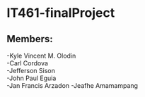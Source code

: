 # IT461-finalProject

## Members:
-Kyle Vincent M. Olodin <br>
-Carl Cordova<br>
-Jefferson Sison<br>
-John Paul Eguia<br>
-Jan Francis Arzadon
-Jeafhe Amamampang
